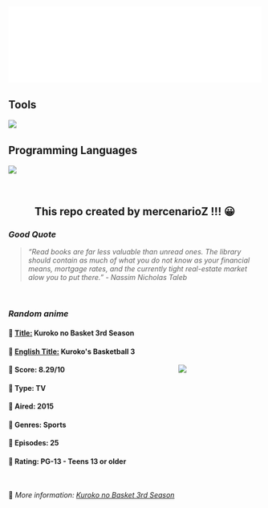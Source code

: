 
<img src="svg/nai.svg" />

<p>
  <h2>Tools</h2>
  <a href="https://skillicons.dev">
    <img src="https://skillicons.dev/icons?i=git,bash,vim,ubuntu,tensorflow,pytorch,docker,raspberrypi" />
  </a>

  <br />

  <h2>Programming Languages</h2>

  <a href="https://skillicons.dev">
    <img src="https://skillicons.dev/icons?i=python,c,cpp" />
  </a>
</p>

<br />

<h2 align="center">This repo created by mercenarioZ !!! 😀</h2>
<h3><i>Good Quote</i></h3>

<blockquote>
<i>
“Read books are far less valuable than unread ones. The library should contain as much of what you do not know as your financial means, mortgage rates, and the currently tight real-estate market alow you to put there.” - Nassim Nicholas Taleb
</i>
</blockquote>

<br />

<h3><i>Random anime</i></h3>

<h4>
  <strong>🥭 <u>Title:</u></strong> Kuroko no Basket 3rd Season
</h4>

<h4>🌿 <u>English Title:</u> Kuroko's Basketball 3</h4>

<img align="right" width="165" src=https://cdn.myanimelist.net/images/anime/4/68299.jpg />

<h4>🌱 Score: 8.29/10</h4>

<h4>🌲 Type: TV</h4>

<h4>🌴 Aired: 2015</h4>

<h4>🌵 Genres: Sports</h4>

<h4>🥑 Episodes: 25</h4>

<h4>🍏 Rating: PG-13 - Teens 13 or older</h4>

<br />

🍂 *More information: [Kuroko no Basket 3rd Season](https://myanimelist.net/anime/24415/Kuroko_no_Basket_3rd_Season)*
    